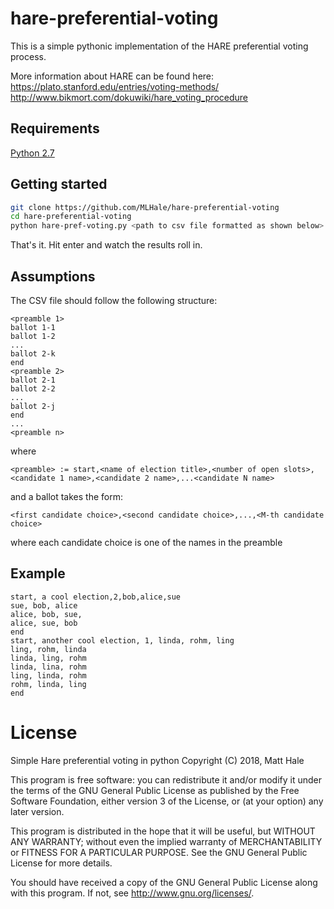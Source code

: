 # hare-preferential-voting
This is a simple pythonic implementation of the HARE preferential voting process. 

More information about HARE can be found here:
https://plato.stanford.edu/entries/voting-methods/
http://www.bikmort.com/dokuwiki/hare_voting_procedure

## Requirements
[Python 2.7](https://www.python.org/download/releases/2.7/)

## Getting started
```bash
git clone https://github.com/MLHale/hare-preferential-voting
cd hare-preferential-voting
python hare-pref-voting.py <path to csv file formatted as shown below>
```
That's it. Hit enter and watch the results roll in.

## Assumptions
The CSV file should follow the following structure:
```
<preamble 1>
ballot 1-1
ballot 1-2
...
ballot 2-k
end
<preamble 2>
ballot 2-1
ballot 2-2
...
ballot 2-j
end
...
<preamble n>
```
where
```bnf
<preamble> := start,<name of election title>,<number of open slots>,<candidate 1 name>,<candidate 2 name>,...<candidate N name>
```
and a ballot takes the form:
```
<first candidate choice>,<second candidate choice>,...,<M-th candidate choice>
```
where each candidate choice is one of the names in the preamble

## Example
```csv
start, a cool election,2,bob,alice,sue
sue, bob, alice
alice, bob, sue,
alice, sue, bob
end
start, another cool election, 1, linda, rohm, ling
ling, rohm, linda
linda, ling, rohm
linda, lina, rohm
ling, linda, rohm
rohm, linda, ling
end
```

# License
Simple Hare preferential voting in python
Copyright (C) 2018, Matt Hale

This program is free software: you can redistribute it and/or modify
it under the terms of the GNU General Public License as published by
the Free Software Foundation, either version 3 of the License, or
(at your option) any later version.

This program is distributed in the hope that it will be useful,
but WITHOUT ANY WARRANTY; without even the implied warranty of
MERCHANTABILITY or FITNESS FOR A PARTICULAR PURPOSE.  See the
GNU General Public License for more details.

You should have received a copy of the GNU General Public License
along with this program.  If not, see <http://www.gnu.org/licenses/>.
